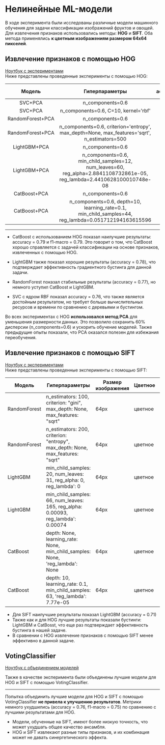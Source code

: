 # Нелинейные ML-модели
В ходе эксперимента были исследованы различные модели машинного обучения для задачи классификации изображений фруктов и овощей. Для извлечения признаков использовались методы: **HOG** и **SIFT**.
Оба метода применялись **к цветным изображениям размером 64x64 пикселей**.

## Извлечение признаков с помощью HOG

[Ноутбук с экспериментами](./HOG_experimets_2.ipynb)<br>
Ниже представлены проведенные эксперименты с помощью HOG:

|Модель|Гиперпараметры|accuracy|f1-macro|
|:----:|:----:|:----:|:----:|
|SVC+PCA|n_components=0.6|0.70|0.70|
|SVC+PCA|n_components=0.6, C=10, kernel='rbf'|0.76|0.76|
|RandomForest+PCA|n_components=0.6|0.76|0.76|
|RandomForest+PCA|n_components=0.6, criterion='entropy', max_depth=None, max_features='sqrt', n_estimators=500|0.77|0.77|
|LightGBM+PCA|n_components=0.6|0.74|0.74|
|LightGBM+PCA|n_components=0.6, min_child_samples=12, num_leaves=60, reg_alpha=2.8841108732861e-05, reg_lambda=2.4410628100010748e-08|0.78|0.78|
|CatBoost+PCA|n_components=0.6|0.76|0.76|
|CatBoost+PCA|n_components=0.6, depth=10, learning_rate=0.1, min_child_samples=44, reg_lambda=0.051712194163615596|0.79|0.79|
___
* CatBoost с использованием HOG показал наилучшие результаты: accuracy = 0.79 и f1-macro = 0.79. Это говорит о том, что CatBoost хорошо справляется с задачей классификации на основе признаков, извлеченных с помощью HOG.

* LightGBM также показал хорошие результаты (accuracy = 0.78), что подтверждает эффективность градиентного бустинга для данной задачи.

* RandomForest показал стабильные результаты (accuracy = 0.77), но немного уступил CatBoost и LightGBM.

* SVC с ядром RBF показал accuracy = 0.76, что также является достойным результатом, но требует больше вычислительных ресурсов и времени по сравнению с деревьями и бустингом.

Во всех экспериментах с HOG **использовался метод PCA** для уменьшения размерности данных. Это позволило сохранить 60% дисперсии (n_components=0.6) и ускорить обучение моделей. Также предыдущие опыты показали, что PCA оказался полезен для избежания переобучения.

## Извлечение признаков с помощью SIFT

[Ноутбук с экспериментами](./SIFT_experiments.ipynb)<br>
Ниже представлены проведенные эксперименты с помощью SIFT:

| Модель         | Гиперпараметры                                                                    | Размер изображения | Цветное | accuracy Test |
|----------------|-----------------------------------------------------------------------------------|--------------------|---------|---------------|
| RandomForest   | n_estimators: 100, criterion: "gini", max_depth: None, max_features: "sqrt"       | 64px               | цветное | 0.6           |
| RandomForest   | n_estimators: 200, criterion: "entropy", max_depth: None, max_features: "sqrt"    | 64px               | цветное | 0\.65         |
| LightGBM       | min_child_samples: 20, num_leaves: 31, reg_alpha: 0, reg_lambda': 0               | 64px               | цветное | 0\.67         |
| LightGBM       | min_child_samples: 66, num_leaves: 165, reg_alpha: 0.00093, reg_lambda': 0.00074  | 64px               | цветное | 0\.71         |
| CatBoost       | depth: None, learning_rate: None, min_child_samples: None, 'reg_lambda': None     | 64px               | цветное | 0\.69         |
| CatBoost       | depth: 10, learning_rate: 0.1, min_child_samples: 63, 'reg_lambda': 7.77e-05      | 64px               | цветное | 0\.7          |

* Для SIFT наилучшие результаты показал LightGBM (accuracy = 0.71)
* Также как и для HOG лучшие результаты показали бустинги: LightGBM и CatBosst, что еще раз подтверждает эффективность бустинга в нашей задаче.
* В сравнении с HOG извлечение признаков с помощью SIFT менее эффективно в данной задаче.

## VotingClassifier

[Ноутбук с объединением моделей](./ML_voting_model.ipynb)<br>

Также в качестве эксперимента были объединены лучшие модели для HOG и SIFT с помощью VotingClassifier.
___
Попытка объединить лучшие модели для HOG и SIFT с помощью VotingClassifier **не привела к улучшению результатов**. Метрики немного ухудшились (accuracy = 0.76, f1-macro = 0.75) по сравнению с лучшими результатами для HOG.

* Модели, обученные на SIFT, имеют более низкую точность, что может ухудшать общее качество ансамбля.
* HOG и SIFT извлекают разные типы признаков, и их комбинация может не давать синергетического эффекта.
